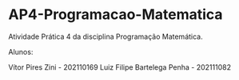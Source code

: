# AP4-Programacao-Matematica
Atividade Prática 4 da disciplina Programação Matemática.

Alunos:

Vítor Pires Zini - 202110169
Luiz Filipe Bartelega Penha - 202111082
